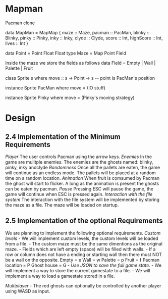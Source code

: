 # Mapman
Pacman clone

data MapMan = MapMap {
  maze      :: Maze,
  pacman    :: PacMan,
  blinky    :: Blinky,
  pinky     :: Pinky,
  inky      :: Inky,
  clyde     :: Clyde,
  score     :: Int,
  highScore :: Int,
  lives     :: Int
}

data Point = Point Float Float
type Maze  = Map Point Field

Inside the maze we store the fields as follows
data Field = Empty
           | Wall
           | Palette
           | Fruit

class Sprite s where
  move :: s -> Point -> s  -- point is PacMan's position

instance Sprite PacMan where
  move = (IO stuff)

instance Sprite Pinky where
  move = (Pinky's moving strategy) 


# Design
## 2.4 Implementation of the Minimum Requirements
*Player* 
    The user controls Pacman using the arrow keys. 
*Enemies* 
    In the game are mulitple enemies. 
    The enemies are the ghosts named: blinky, pinky, inky andclyde
*Randomness* 
    Once all the pallets are eaten, the game will continue as an endless mode. 
    The pallets will be placed at a random time on a random location.
*Animation*
    When fruit is comsumed by Pacman the ghost will start to flicker.
    A long as the animation is present the ghosts can be eaten by pacman.
*Pause* 
    Pressing ESC will pause the game, the game will continue when ESC is pressed again.
*Interaction with the file system*
    The interaction with the file system will be implemented by storing the maze as a file.
    The maze will be loaded on startup.
    

## 2.5 Implementation of the optional Requirements
We are planning to implement the following optional requirements.
*Custom levels*
    - We will implement custom levels, the custom levels will be loaded from a file.
    - The custom maze must be the same dimentions as the original maze.
    - Fields which are left empty (space) will be filled with walls.
    - If a row or column does not have a ending or starting wall then there must NOT be a wall on the opposite.
    Empty           = e
    Wall            = w
    Palette         = p
    Fruit           = f
    Pacman location = P
    Ghost house     = G
    - 
*Use JSON to save the full game state.*
    - We will implement a way to store the current gamestate to a file.
    - We will implement a way to load a gamestate stored in a file.

*Multiplayer*
    - The red ghosts can optionally be controlled by another player using WASD as input. 

